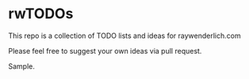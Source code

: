 # rwTODOs

This repo is a collection of TODO lists and ideas for raywenderlich.com

Please feel free to suggest your own ideas via pull request.

Sample.
